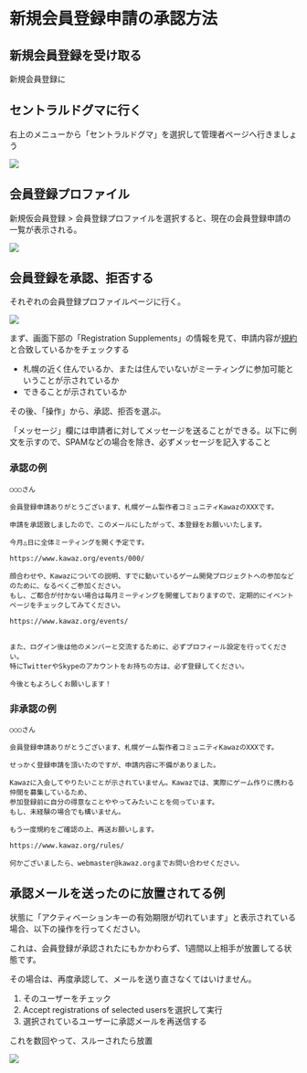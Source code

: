 # 新規会員登録申請の承認方法

## 新規会員登録を受け取る

新規会員登録に

## セントラルドグマに行く

右上のメニューから「セントラルドグマ」を選択して管理者ページへ行きましょう

![](../../../../statics/img/help/staff/registration0.png)

## 会員登録プロファイル

新規仮会員登録 > 会員登録プロファイルを選択すると、現在の会員登録申請の一覧が表示される。

![](../../../../statics/img/help/staff/registration1.png)

## 会員登録を承認、拒否する

それぞれの会員登録プロファイルページに行く。

![](../../../../statics/img/help/staff/registration2.png)

まず、画面下部の「Registration Supplements」の情報を見て、申請内容が[規約](/rules)と合致しているかをチェックする

- 札幌の近く住んでいるか、または住んでいないがミーティングに参加可能ということが示されているか
- できることが示されているか

その後、「操作」から、承認、拒否を選ぶ。

「メッセージ」欄には申請者に対してメッセージを送ることができる。以下に例文を示すので、SPAMなどの場合を除き、必ずメッセージを記入すること

### 承認の例

```
○○○さん

会員登録申請ありがとうございます、札幌ゲーム製作者コミュニティKawazのXXXです。

申請を承認致しましたので、このメールにしたがって、本登録をお願いいたします。

今月△日に全体ミーティングを開く予定です。

https://www.kawaz.org/events/000/

顔合わせや、Kawazについての説明、すでに動いているゲーム開発プロジェクトへの参加などのために、なるべくご参加ください。
もし、ご都合が付かない場合は毎月ミーティングを開催しておりますので、定期的にイベントページをチェックしてみてください。

https://www.kawaz.org/events/


また、ログイン後は他のメンバーと交流するために、必ずプロフィール設定を行ってください。
特にTwitterやSkypeのアカウントをお持ちの方は、必ず登録してください。

今後ともよろしくお願いします！
```

### 非承認の例

```
○○○さん

会員登録申請ありがとうございます、札幌ゲーム製作者コミュニティKawazのXXXです。

せっかく登録申請を頂いたのですが、申請内容に不備がありました。

Kawazに入会してやりたいことが示されていません。Kawazでは、実際にゲーム作りに携わる仲間を募集しているため、
参加登録前に自分の得意なことややってみたいことを伺っています。
もし、未経験の場合でも構いません。

もう一度規約をご確認の上、再送お願いします。

https://www.kawaz.org/rules/

何かございましたら、webmaster@kawaz.orgまでお問い合わせください。

```

## 承認メールを送ったのに放置されてる例

状態に「アクティベーションキーの有効期限が切れています」と表示されている場合、以下の操作を行ってください。

これは、会員登録が承認されたにもかかわらず、1週間以上相手が放置してる状態です。

その場合は、再度承認して、メールを送り直さなくてはいけません。

1. そのユーザーをチェック
2. Accept registrations of selected usersを選択して実行
3. 選択されているユーザーに承認メールを再送信する

これを数回やって、スルーされたら放置

![](../../../../statics/img/help/staff/registration3.png)
